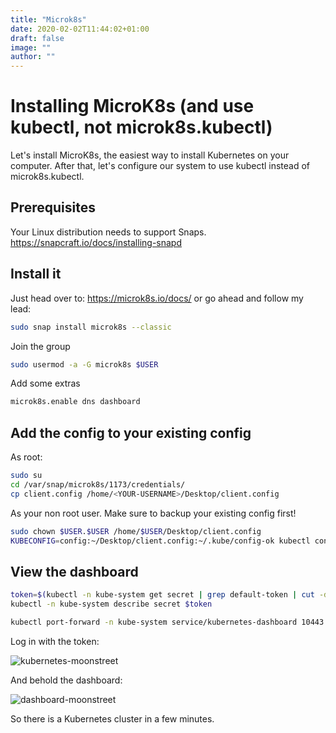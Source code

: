 ```yaml
---
title: "Microk8s"
date: 2020-02-02T11:44:02+01:00
draft: false
image: ""
author: ""
---
```



# Installing MicroK8s (and use kubectl, not microk8s.kubectl)

Let's install MicroK8s, the easiest way to install Kubernetes on your computer. 
After that, let's configure our system to use kubectl instead of microk8s.kubectl. 

## Prerequisites

Your Linux distribution needs to support Snaps.
https://snapcraft.io/docs/installing-snapd


## Install it

Just head over to: https://microk8s.io/docs/ or go ahead and follow my lead:

```bash
sudo snap install microk8s --classic
```

Join the group

```bash
sudo usermod -a -G microk8s $USER
```

Add some extras

```bash
microk8s.enable dns dashboard
``` 

## Add the config to your existing config
 
As root:

```bash
sudo su
cd /var/snap/microk8s/1173/credentials/
cp client.config /home/<YOUR-USERNAME>/Desktop/client.config
```

As your non root user.
Make sure to backup your existing config first!

```bash
sudo chown $USER.$USER /home/$USER/Desktop/client.config
KUBECONFIG=config:~/Desktop/client.config:~/.kube/config-ok kubectl config view --flatten > ~/.kube/config
```

## View the dashboard

```bash
token=$(kubectl -n kube-system get secret | grep default-token | cut -d " " -f1)
kubectl -n kube-system describe secret $token

kubectl port-forward -n kube-system service/kubernetes-dashboard 10443:443
```
Log in with the token:

![kubernetes-moonstreet](https://i.imgur.com/8jMzSp8.png)

And behold the dashboard:

![dashboard-moonstreet](http://i.imgur.com/i72a4nV.png)

So there is a Kubernetes cluster in a few minutes.
